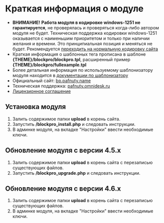 # Краткая информация о модуле
- **ВНИМАНИЕ!** **Работа модуля в кодировке windows-1251 не гарантируется**, не проверялась и проверяться когда-либо автором модуля не будет. Техническая поддержка кодировки windows-1251 оказывается с наименьшим приоритетом и только при наличии желания и времени. Это принципиальная позиция и меняться не будет. Рекомендуется [переходить на нормальную кодировку сайта](https://github.com/pafnuty/DLE-Charset-Converter)
- Краткая информация о шаблонных тега прописана в шаблоне **{THEME}/blockpro/blockpro.tpl**, расширенный пример **{THEME}/blockpro/fullexample.tpl**
- Более детальная информация по используемому шаблонизатору модуля находится в [документации по шаблонизатору](https://github.com/bzick/fenom/blob/master/docs/ru/readme.md)
- Официальный сайт: [bp.pafnuty.name](http://bp.pafnuty.name/)
- Техническая поддержка: [pafnuty.omnidesk.ru](https://pafnuty.omnidesk.ru/)
- [Лицензионное соглашение](http://bp.pafnuty.name/licence/)

## Установка модуля
1. Залить содержимое папки **upload** в корень сайта.
2. Запустить **/blockpro_install.php** и следовать инструкции.
3. В админке модуля, на вкладке "Настройки" ввести необходимые ключи.

## Обновление модуля с версии 4.5.x
1. Залить содержимое папки **upload** в корень сайта с перезаписью существующих файлов.
2. Запустить **/blockpro_upgrade.php** и следовать инструкции.

## Обновление модуля с версии 4.6.x
1. Залить содержимое папки **upload** в корень сайта с перезаписью существующих файлов.
2. В админке модуля, на вкладке "Настройки" ввести необходимые ключи.